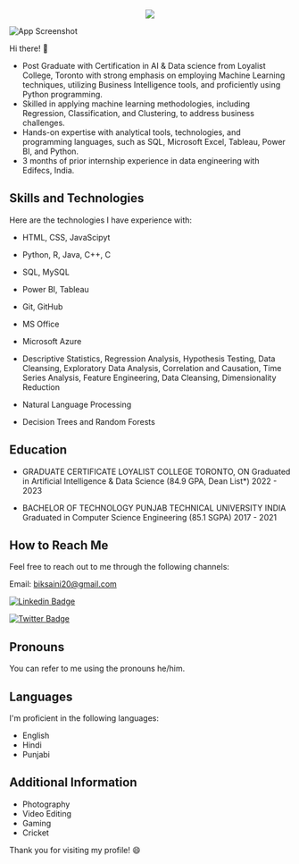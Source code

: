 ### 

<div align="center">
  <img src="https://media.licdn.com/dms/image/D5603AQHC3ouojqJA3g/profile-displayphoto-shrink_400_400/0/1696449366570?e=1710979200&v=beta&t=-8oiAG-XaCv11__ss_3vKvxAZk-moxuRuR3rpIiFOXE" >
</div>

![App Screenshot](https://media.licdn.com/dms/image/D5603AQHC3ouojqJA3g/profile-displayphoto-shrink_400_400/0/1696449366570?e=1710979200&v=beta&t=-8oiAG-XaCv11__ss_3vKvxAZk-moxuRuR3rpIiFOXE)

Hi there! 👋

- Post Graduate with Certification in AI & Data science from Loyalist College, Toronto with strong emphasis on employing Machine Learning techniques, utilizing Business Intelligence tools, and proficiently using Python programming.
- Skilled in applying machine learning methodologies, including Regression, Classification, and Clustering, to address business challenges.
- Hands-on expertise with analytical tools, technologies, and programming languages, such as SQL, Microsoft Excel, Tableau, Power BI, and Python.
- 3 months of prior internship experience in data engineering with Edifecs, India.

## Skills and Technologies
Here are the technologies I have experience with:
- HTML, CSS, JavaScipyt
- Python, R, Java, C++, C
- SQL, MySQL
- Power BI, Tableau
- Git, GitHub
- MS Office

- Microsoft Azure
- Descriptive Statistics, Regression Analysis, Hypothesis Testing, Data Cleansing, Exploratory Data Analysis, Correlation and Causation, Time Series Analysis, Feature Engineering, Data Cleansing, Dimensionality Reduction
- Natural Language Processing
- Decision Trees and Random Forests

## Education
- GRADUATE CERTIFICATE
  LOYALIST COLLEGE
  TORONTO, ON
  Graduated in Artificial Intelligence & Data Science (84.9 GPA, Dean List*)
  2022 - 2023

- BACHELOR OF TECHNOLOGY
  PUNJAB TECHNICAL UNIVERSITY
  INDIA
  Graduated in Computer Science Engineering (85.1 SGPA)
  2017 - 2021

## How to Reach Me
Feel free to reach out to me through the following channels:

Email: biksaini20@gmail.com

[![Linkedin Badge](https://img.shields.io/badge/-LinkedIn-blue?style=flat-square&logo=Linkedin&logoColor=white&link=https://www.linkedin.com/in/harshkumarkhatri/)](https://www.linkedin.com/in/bikramdeep-singh-b00492201/)

[![Twitter Badge](https://img.shields.io/badge/-Twitter-1ca0f1?style=flat-square&labelColor=1ca0f1&logo=twitter&logoColor=white&link=https://twitter.com/_diogorodrigues)](https://twitter.com/biksaini20)

## Pronouns
You can refer to me using the pronouns he/him.

## Languages
I'm proficient in the following languages:

- English
- Hindi
- Punjabi

## Additional Information

- Photography
- Video Editing
- Gaming
- Cricket

Thank you for visiting my profile! 😄









